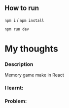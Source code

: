 ## How to run

`npm i` / `npm install`

`npm run dev`

# My thoughts

### Description

Memory game make in React

### I learnt:



### Problem:


